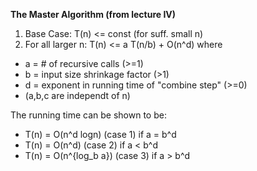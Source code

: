 **The Master Algorithm (from lecture IV)**
1. Base Case: T(n) <= const (for suff. small n)
2. For all larger n:
  T(n) <= a T(n/b) + O(n^d)
  where 
* a = # of recursive calls (>=1)
* b = input size shrinkage factor (>1)
* d = exponent in running time of "combine step" (>=0)
* (a,b,c are independt of n)

The running time can be shown to be:
* T(n) = O(n^d logn)    (case 1) if a = b^d
* T(n) = O(n^d)         (case 2) if a < b^d
* T(n) = O(n^{log_b a}) (case 3) if a > b^d
